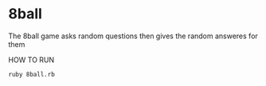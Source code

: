 # 8ball

The 8ball game  asks random questions then gives the random answeres for them 


HOW TO RUN 

```
ruby 8ball.rb

```
